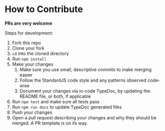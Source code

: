 How to Contribute
===

**PRs are very welcome**

Steps for development:

1. Fork this repo
2. Clone your fork
3. `cd` into the cloned directory
4. Run `npm install`
5. Make your changes
   1. Make sure you use small, descriptive commits to make merging easier
   2. Follow the StandardJS code style and any patterns observed code-wise
   3. Document your changes via in-code TypeDoc, by updating the README file, 
   or both, if applicable
6. Run `npm test` and make sure all tests pass
7. Run `npm run docs` to update TypeDoc generated files
8. Push your changes
9. Open a pull request describing your changes and why they should be merged.
A PR template is on its way.